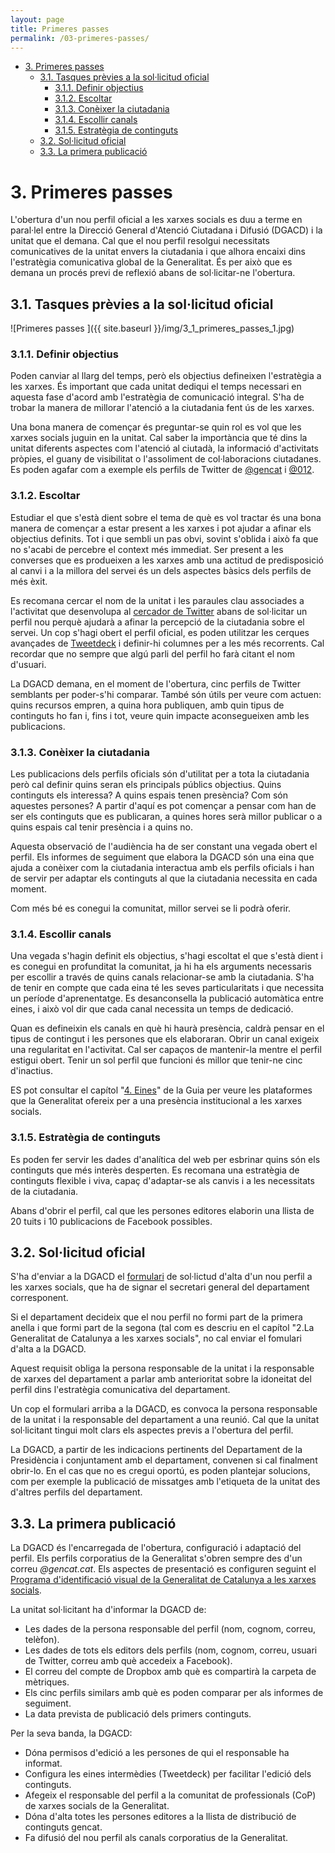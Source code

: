 ```yaml
---
layout: page
title: Primeres passes
permalink: /03-primeres-passes/
---
```

<!-- MarkdownTOC -->

- [3. Primeres passes](#3-primeres-passes)
	- [3.1. Tasques prèvies a la sol·licitud oficial](#31-tasques-prèvies-a-la-sol·licitud-oficial)
		- [3.1.1. Definir objectius](#311-definir-objectius)
		- [3.1.2. Escoltar](#312-escoltar)
		- [3.1.3. Conèixer la ciutadania](#313-conèixer-la-ciutadania)
		- [3.1.4. Escollir canals](#314-escollir-canals)
		- [3.1.5. Estratègia de continguts](#315-estratègia-de-continguts)
	- [3.2. Sol·licitud oficial](#32-sol·licitud-oficial)
	- [3.3. La primera publicació](#33-la-primera-publicació)

<!-- /MarkdownTOC -->

<a name="3-primeres-passes"></a>
# 3. Primeres passes

L'obertura d'un nou perfil oficial a les xarxes socials es duu a terme en paral·lel entre la Direcció General d'Atenció Ciutadana i Difusió (DGACD) i la unitat que el demana. Cal que el nou perfil resolgui necessitats comunicatives de la unitat envers la ciutadania i que alhora encaixi dins l'estratègia comunicativa global de la Generalitat. És per això que es demana un procés previ de reflexió abans de sol·licitar-ne l'obertura.

<a name="31-tasques-prèvies-a-la-sol·licitud-oficial"></a>
## 3.1. Tasques prèvies a la sol·licitud oficial

![Primeres passes ]({{ site.baseurl }}/img/3_1_primeres_passes_1.jpg)


<a name="311-definir-objectius"></a>
### 3.1.1. Definir objectius

Poden canviar al llarg del temps, però els objectius defineixen l'estratègia  a les xarxes. És important que cada unitat dediqui el temps necessari en aquesta fase d'acord amb l'estratègia de comunicació integral. S'ha de trobar la manera de millorar l'atenció a la ciutadania fent ús de les xarxes.

Una bona manera de començar és preguntar-se quin rol es vol que les xarxes socials juguin en la unitat. Cal saber la importància que té dins la unitat diferents aspectes com l'atenció al ciutadà, la informació d'activitats pròpies, el guany de visibilitat o l'assoliment de col·laboracions ciutadanes. Es poden agafar com a exemple els perfils de Twitter de [@gencat](http://twitter.com/gencat) i [@012](http://twitter.com/012).

<a name="312-escoltar"></a>
### 3.1.2. Escoltar

Estudiar el que s'està dient sobre el tema de què es vol tractar és una bona manera de començar a estar present a les xarxes i pot ajudar a afinar els objectius definits. Tot i que sembli un pas obvi, sovint s'oblida i això fa que no s'acabi de percebre el context més immediat. Ser present a les converses que es produeixen a les xarxes amb una actitud de predisposició al canvi i a la millora del servei és un dels aspectes bàsics dels perfils de més èxit.

Es recomana cercar el nom de la unitat i les paraules clau associades a l'activitat que desenvolupa al [cercador de Twitter](http://search.twitter.com) abans de sol·licitar un perfil nou perquè ajudarà a afinar la percepció de la ciutadania sobre el servei. Un cop s'hagi obert el perfil oficial, es poden utilitzar les cerques avançades de [Tweetdeck](http://tweetdeck.twitter.com) i definir-hi columnes per a les més recorrents. Cal recordar que no sempre que algú parli del perfil ho farà citant el nom d'usuari.

La DGACD demana, en el moment de l'obertura, cinc perfils de Twitter semblants per poder-s'hi comparar. També són útils per veure com actuen: quins recursos empren, a quina hora publiquen, amb quin tipus de continguts ho fan i, fins i tot, veure quin impacte aconsegueixen amb les publicacions.

<a name="313-conèixer-la-ciutadania"></a>
### 3.1.3. Conèixer la ciutadania

Les publicacions dels perfils oficials són d'utilitat per a tota la ciutadania però cal definir quins seran els principals públics objectius. Quins continguts els interessa? A quins espais tenen presència? Com són aquestes persones? A partir d'aquí es pot començar a pensar com han de ser els continguts que es publicaran, a quines hores serà millor publicar o a quins espais cal tenir presència i a quins no.

Aquesta observació de l'audiència ha de ser constant una vegada obert el perfil. Els informes de seguiment que elabora la DGACD són una eina que ajuda a conèixer com la ciutadania interactua amb els perfils oficials i han de servir per adaptar els continguts al que la ciutadania necessita en cada moment.

Com més bé es conegui la comunitat, millor servei se li podrà oferir.

<a name="314-escollir-canals"></a>
### 3.1.4. Escollir canals

Una vegada s'hagin definit els objectius, s'hagi escoltat el que s'està dient i es conegui en profunditat la comunitat, ja hi ha els arguments necessaris per escollir a través de quins canals relacionar-se amb la ciutadania. S'ha de tenir en compte que cada eina té les seves particularitats i que necessita un període d'aprenentatge. Es desanconsella la publicació automàtica entre eines, i això vol dir que cada canal necessita un temps de dedicació.

Quan es defineixin els canals en què hi haurà presència, caldrà pensar en el tipus de contingut i les persones que els elaboraran. Obrir un canal exigeix una regularitat en l'activitat. Cal ser capaços de mantenir-la mentre el perfil estigui obert. Tenir un sol perfil que funcioni és millor que tenir-ne cinc d'inactius.

ES pot consultar el capítol "[4. Eines](/04-eines/)" de la Guia per veure les plataformes que la Generalitat ofereix per a una presència institucional a les xarxes socials.

<a name="315-estratègia-de-continguts"></a>
### 3.1.5. Estratègia de continguts

Es poden fer servir les dades d'analítica del web per esbrinar quins són els continguts que més interès desperten. Es recomana una estratègia de continguts flexible i viva, capaç d'adaptar-se als canvis i a les necessitats de la ciutadania.

Abans d'obrir el perfil, cal que les persones editores elaborin una llista de 20 tuits i 10 publicacions de Facebook possibles.

<a name="32-sol·licitud-oficial"></a>
## 3.2. Sol·licitud oficial

S'ha d'enviar a la DGACD el [formulari](http://identitatcorporativa.gencat.cat/web/.content/Documentacio/pdf/autorit_web.pdf) de sol·lictud d'alta d'un nou perfil a les xarxes socials, que ha de signar el secretari general del departament corresponent.

Si el departament decideix que el nou perfil no formi part de la primera anella i que formi part de la segona (tal com es descriu en el capítol "2.La Generalitat de Catalunya a les xarxes socials", no cal enviar el fomulari d'alta a la DGACD.

Aquest requisit obliga la persona responsable de la unitat i la responsable de xarxes del departament a parlar amb anterioritat sobre la idoneitat del perfil dins l'estratègia comunicativa del departament.

Un cop el formulari arriba a la DGACD, es convoca la persona responsable de la unitat i la responsable del departament a una reunió. Cal que la unitat sol·licitant tingui molt clars els aspectes previs a l'obertura del perfil.

La DGACD, a partir de les indicacions pertinents del Departament de la Presidència i conjuntament amb el departament, convenen si cal finalment obrir-lo. En el cas que no es cregui oportú, es poden plantejar solucions, com per exemple la publicació de missatges amb l'etiqueta de la unitat des d'altres perfils del departament.

<a name="33-la-primera-publicació"></a>
## 3.3. La primera publicació

La DGACD és l'encarregada de l'obertura, configuració i adaptació del perfil. Els perfils corporatius de la Generalitat s'obren sempre des d'un correu *@gencat.cat*. Els aspectes de presentació es configuren seguint el [Programa d'identificació visual de la Generalitat de Catalunya a les xarxes socials](http://identitatcorporativa.gencat.cat/ca/aplicacions/xarxes-socials/).

La unitat sol·licitant ha d'informar la DGACD de:

- Les dades de la persona responsable del perfil (nom, cognom, correu, telèfon).
- Les dades de tots els editors dels perfils (nom, cognom, correu, usuari de Twitter, correu amb què accedeix a Facebook).
- El correu del compte de Dropbox amb què es compartirà la carpeta de mètriques.
- Els cinc perfils similars amb què es poden comparar per als informes de seguiment.
- La data prevista de publicació dels primers continguts.

Per la seva banda, la DGACD:

- Dóna permisos d'edició a les persones de qui el responsable ha informat.
- Configura les eines intermèdies (Tweetdeck) per facilitar l'edició dels continguts.
- Afegeix el responsable del perfil a la comunitat de professionals (CoP) de xarxes socials de la Generalitat.
- Dóna d'alta totes les persones editores a la llista de distribució de continguts gencat.
- Fa difusió del nou perfil als canals corporatius de la Generalitat.

